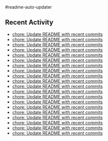 #readme-auto-updater

## Recent Activity
<!-- LATEST_COMMITS:START -->
- [chore: Update README with recent commits](https://github.com/NEO1717/readme-auto-updater/commit/79a54d5547825004ba1e6a21eb7f7d3393f73b16)
- [chore: Update README with recent commits](https://github.com/NEO1717/readme-auto-updater/commit/a92817a1d924244b1fd62d54f5cc205cd82249b9)
- [chore: Update README with recent commits](https://github.com/NEO1717/readme-auto-updater/commit/b11e45a018118eb91ad83cc99561074e3e4c254f)
- [chore: Update README with recent commits](https://github.com/NEO1717/readme-auto-updater/commit/61e151e302d2a19027860fbf075bdc70365c26ea)
- [chore: Update README with recent commits](https://github.com/NEO1717/readme-auto-updater/commit/d5787fa5d010b6e7ce3f4b85c24e973c06b539c8)
- [chore: Update README with recent commits](https://github.com/NEO1717/readme-auto-updater/commit/ca21cbdf0c277d431cb57684b00a5df4c022d635)
- [chore: Update README with recent commits](https://github.com/NEO1717/readme-auto-updater/commit/57c9b94ce17633329571c64f0cddf746b6e4de28)
- [chore: Update README with recent commits](https://github.com/NEO1717/readme-auto-updater/commit/ef4eede38c29980fd6fa5680fa5d4d2791f6773e)
- [chore: Update README with recent commits](https://github.com/NEO1717/readme-auto-updater/commit/bf6557367b9749bab22695abe2eb0bca9da77e14)
- [chore: Update README with recent commits](https://github.com/NEO1717/readme-auto-updater/commit/07c15616e7ab8b4052301827a9fdafcd5f3de970)
- [chore: Update README with recent commits](https://github.com/NEO1717/readme-auto-updater/commit/e3af3bac662297845879c96d4f96e7d41524661b)
- [chore: Update README with recent commits](https://github.com/NEO1717/readme-auto-updater/commit/16d77537f1de3c941e1b6b972c1c3737caffcc60)
- [chore: Update README with recent commits](https://github.com/NEO1717/readme-auto-updater/commit/d7708bad9f1607026e190aae3e3e74a0bc9bfa4f)
- [chore: Update README with recent commits](https://github.com/NEO1717/readme-auto-updater/commit/1ef4488ef6e1e6fc7eb82a0a10cfdd4230855eee)
- [chore: Update README with recent commits](https://github.com/NEO1717/readme-auto-updater/commit/476eded80dca2179ae0431fc3b2ab25dbab7e577)
- [chore: Update README with recent commits](https://github.com/NEO1717/readme-auto-updater/commit/6e741162b10c73f2c934b01b74653728aa77c768)
- [chore: Update README with recent commits](https://github.com/NEO1717/readme-auto-updater/commit/809b340d598e0326d1797d4a08963f0a642d901a)
- [chore: Update README with recent commits](https://github.com/NEO1717/readme-auto-updater/commit/a0b20d49e6d866e96fb1fa6f6eea22113bcab2ec)
- [chore: Update README with recent commits](https://github.com/NEO1717/readme-auto-updater/commit/fe2209b69d95e83f0c539d1be0b42a37fafd26aa)
- [chore: Update README with recent commits](https://github.com/NEO1717/readme-auto-updater/commit/143bb25a29434b9ab3cfedc0c5eb04b658a163cb)
<!-- LATEST_COMMITS:END -->

